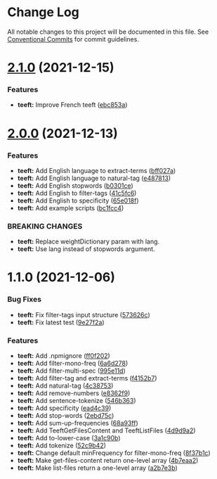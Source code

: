 # Change Log

All notable changes to this project will be documented in this file.
See [Conventional Commits](https://conventionalcommits.org) for commit guidelines.

# [2.1.0](https://github.com/Inist-CNRS/ezs/compare/@ezs/teeft@2.0.0...@ezs/teeft@2.1.0) (2021-12-15)


### Features

* **teeft:** Improve French teeft ([ebc853a](https://github.com/Inist-CNRS/ezs/commit/ebc853a07623d3c4219dde0dc95d528dac8def98))





# [2.0.0](https://github.com/Inist-CNRS/ezs/compare/@ezs/teeft@1.1.0...@ezs/teeft@2.0.0) (2021-12-13)


### Features

* **teeft:** Add English language to extract-terms ([bff027a](https://github.com/Inist-CNRS/ezs/commit/bff027a2f54d61131c0956d86d63f0243d38d639))
* **teeft:** Add English language to natural-tag ([e487813](https://github.com/Inist-CNRS/ezs/commit/e487813d7470cc5ed3096e192fb9be5f06be7d5a))
* **teeft:** Add English stopwords ([b0301ce](https://github.com/Inist-CNRS/ezs/commit/b0301ceddda61dddfe8a382f226319d2488ba29f))
* **teeft:** Add English to filter-tags ([41c5fc6](https://github.com/Inist-CNRS/ezs/commit/41c5fc61ed6f3b693586b58786f4129ffd5b4b10))
* **teeft:** Add English to specificity ([65e018f](https://github.com/Inist-CNRS/ezs/commit/65e018f6a9f1d7c2a24975340c9c9f45fd701eaf))
* **teeft:** Add example scripts ([bc1fcc4](https://github.com/Inist-CNRS/ezs/commit/bc1fcc4927a04581f2dbf1d349fd0b2d48e31a2f))


### BREAKING CHANGES

* **teeft:** Replace weightDictionary param with lang.
* **teeft:** Use lang instead of stopwords argument.





# 1.1.0 (2021-12-06)


### Bug Fixes

* **teeft:** Fix filter-tags input structure ([573626c](https://github.com/Inist-CNRS/ezs/commit/573626cc257ddd634a885bfe6b2feb94186dff07))
* **teeft:** Fix latest test ([9e27f2a](https://github.com/Inist-CNRS/ezs/commit/9e27f2ad8d968757b563e057d3b732169f91b6db))


### Features

* **teeft:** Add .npmignore ([ff0f202](https://github.com/Inist-CNRS/ezs/commit/ff0f2021a68d96a4ebab97cc6dbee57ef0a94eea))
* **teeft:** Add filter-mono-freq ([6a6d278](https://github.com/Inist-CNRS/ezs/commit/6a6d27831d4e4a789e23b9d43b963049c940d376))
* **teeft:** Add filter-multi-spec ([995e11d](https://github.com/Inist-CNRS/ezs/commit/995e11dad35be051a1da8082fabaf85fc5302cbb))
* **teeft:** Add filter-tag and extract-terms ([f4152b7](https://github.com/Inist-CNRS/ezs/commit/f4152b74168b13cf282fbb103220b79daeb918ad))
* **teeft:** Add natural-tag ([4c38753](https://github.com/Inist-CNRS/ezs/commit/4c387537c22a6578f7333f6dad9489b6c161da4d))
* **teeft:** Add remove-numbers ([e8362f9](https://github.com/Inist-CNRS/ezs/commit/e8362f9ff70706c2f2b85cec8d9d33e1af06cce9))
* **teeft:** Add sentence-tokenize ([546b363](https://github.com/Inist-CNRS/ezs/commit/546b363fa64f0977d486b69989cc44c8b62e731d))
* **teeft:** Add specificity ([ead4c39](https://github.com/Inist-CNRS/ezs/commit/ead4c393ce150b4df9501b25d3d2260d36b982dc))
* **teeft:** Add stop-words ([2ebd75c](https://github.com/Inist-CNRS/ezs/commit/2ebd75ce4afafff21f45ab5ce659b6dfa346078e))
* **teeft:** Add sum-up-frequencies ([68a93ff](https://github.com/Inist-CNRS/ezs/commit/68a93ffb8ad6d4e2a160a01ef85f98a148939ef4))
* **teeft:** Add TeeftGetFilesContent and TeeftListFiles ([4d9d9a2](https://github.com/Inist-CNRS/ezs/commit/4d9d9a2a97754a58c11f3f0641adea540b7c7382))
* **teeft:** Add to-lower-case ([3a1c90b](https://github.com/Inist-CNRS/ezs/commit/3a1c90b7e6d8537a6a9d2779e017bcc4377668d9))
* **teeft:** Add tokenize ([52c9b42](https://github.com/Inist-CNRS/ezs/commit/52c9b42efc6ee42b8c6bb6a9ae6ab47dc0a54aa0))
* **teeft:** Change default minFrequency for filter-mono-freq ([8f37b1c](https://github.com/Inist-CNRS/ezs/commit/8f37b1c6c5fc8aeac6a30167230cc87e3070afbf))
* **teeft:** Make get-files-content return one-level array ([4b7eaa2](https://github.com/Inist-CNRS/ezs/commit/4b7eaa2e0e8d6c97cf33e2c5445ee80d13e2e296))
* **teeft:** Make list-files return a one-level array ([a2b7e3b](https://github.com/Inist-CNRS/ezs/commit/a2b7e3b24dec775038127241d20c849725805f47))
